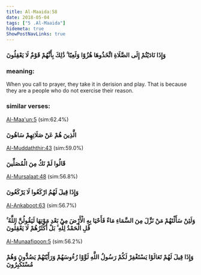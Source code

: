```yaml
---
title: Al-Maaida:58
date: 2018-05-04
tags: ["5 .Al-Maaida"]
hidemeta: true 
ShowPostNavLinks: true 
---
```

### وَإِذَا نَادَيْتُمْ إِلَى الصَّلَاةِ اتَّخَذُوهَا هُزُوًا وَلَعِبًا ۚ ذَٰلِكَ بِأَنَّهُمْ قَوْمٌ لَا يَعْقِلُونَ
### meaning: 
When you call to prayer, they take it in derision and play. That is because they are a people who do not exercise their reason.
### similar verses: 

[Al-Maa'un:5](/107/5) (sim:62.4%)

### الَّذِينَ هُمْ عَنْ صَلَاتِهِمْ سَاهُونَ

[Al-Muddaththir:43](/74/43) (sim:59.0%)

### قَالُوا لَمْ نَكُ مِنَ الْمُصَلِّينَ

[Al-Mursalaat:48](/77/48) (sim:56.8%)

### وَإِذَا قِيلَ لَهُمُ ارْكَعُوا لَا يَرْكَعُونَ

[Al-Ankaboot:63](/29/63) (sim:56.7%)

### وَلَئِنْ سَأَلْتَهُمْ مَنْ نَزَّلَ مِنَ السَّمَاءِ مَاءً فَأَحْيَا بِهِ الْأَرْضَ مِنْ بَعْدِ مَوْتِهَا لَيَقُولُنَّ اللَّهُ ۚ قُلِ الْحَمْدُ لِلَّهِ ۚ بَلْ أَكْثَرُهُمْ لَا يَعْقِلُونَ

[Al-Munaafiqoon:5](/63/5) (sim:56.2%)

### وَإِذَا قِيلَ لَهُمْ تَعَالَوْا يَسْتَغْفِرْ لَكُمْ رَسُولُ اللَّهِ لَوَّوْا رُءُوسَهُمْ وَرَأَيْتَهُمْ يَصُدُّونَ وَهُمْ مُسْتَكْبِرُونَ
